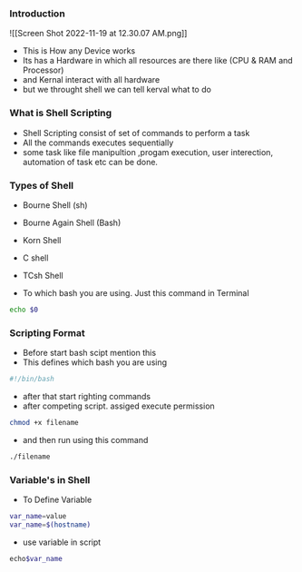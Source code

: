 ###  Introduction
![[Screen Shot 2022-11-19 at 12.30.07 AM.png]]

- This is How any Device works 
- Its has a Hardware in which all resources are there like (CPU & RAM and Processor)
- and Kernal interact with all hardware
- but we throught shell we can tell kerval what to do


### What is Shell Scripting

- Shell Scripting consist of set of commands to perform a task
- All the commands executes sequentially
- some task like file manipultion ,progam execution, user interection, automation of task etc can be done.

### Types of Shell

- Bourne Shell (sh)
- Bourne Again Shell (Bash)
- Korn Shell
- C shell
- TCsh Shell

- To which bash you are using. Just this command in Terminal  
```bash
echo $0
```

### Scripting Format

- Before start bash scipt mention this
- This defines which bash you are using
```bash
#!/bin/bash
```
 - after that start righting commands
 - after competing script. assiged execute permission
```bash
chmod +x filename
```
- and then run using this command
```bash
./filename
```

### Variable's in Shell

- To Define Variable
```bash
var_name=value
var_name=$(hostname)
```
- use variable in script
```bash
echo$var_name
```
